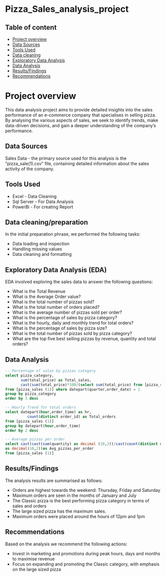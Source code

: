 # Pizza_Sales_analysis_project

## Table of content
- [Project overview](#project-overview)
- [Data Sources](#data-sources)
- [Tools Used](#tools-used)
- [Data cleaning](#data-cleaning-preparation)
- [Exploratory Data Analysis](#exploratory-data-analysis)
- [Data Analysis](#data-analysis)
- [Results/Findings](#results/findings)
- [Recommendations](#recommendations)

# Project overview
This data analysis project aims to provide detailed insights into the sales performance of an e-commerce company that specialises in selling pizza. By analysing the various aspects of sales, we seek to identify trends, make data-driven decisions, and gain a deeper understanding of the company’s performance.

## Data Sources

Sales Data - the primary source used for this analysis is the “pizza_sale(1).csv” file, containing detailed information about the sales activity of the company.

## Tools Used
- Excel - Data Cleaning
- Sql Server - For Data Analysis
- PowerBi - For creating Report

## Data cleaning/preparation
In the initial preparation phrase, we performed the following tasks:
- Data loading and inspection
- Handling missing values
- Data cleaning and formatting

## Exploratory Data Analysis (EDA)
EDA involved exploring the sales data to answer the following questions:
- What is the Total Revenue
- What is the Average Order value?
- What is the total number of pizzas sold?
- What is the total number of orders placed?
- What is the average number of pizzas sold per order?
- What is the percentage of sales by pizza category?
- What is the hourly, daily and monthly trend for total orders?
- What is the percentage of sales by pizza size?
- What is the total number of pizzas sold by pizza category?
- What are the top five best selling pizzas by revenue, quantity and total orders?

## Data Analysis

``` Sql queries
-- Percentage of sales by pizzas category
select pizza_category,
       sum(total_price) as Total_sales,
       cast(sum(total_price)*100/(select sum(total_price) from [pizza_sales (1)] where datepart(quarter,order_date)=1) as decimal(10,2)) as pct_of_total_sales 
from [pizza_sales (1)] where datepart(quarter,order_date) = 1
group by pizza_category
order by 3 desc

-- Hourly Trend for total orders
select datepart(hour,order_time) as hr,
          count(distinct order_id) as Total_orders
from [pizza_sales (1)]
group by datepart(hour,order_time)
order by 2 desc

-- Average pizzas per order
select cast(cast(sum(quantity) as decimal (10,2))/cast(count(distinct order_id) as decimal(10,2))
as decimal(10,2))as Avg_pizzas_per_order
from [pizza_sales (1)]
```



## Results/Findings
The analysis results are summarised as follows:
- Orders are highest towards the weekend: Thursday, Friday and Saturday
- Maximum orders are seen in the months of January and July
- The Classic pizza is the best performing pizza category in terms of sales and orders
- The large sized pizza has the maximum sales.
- Maximum orders were placed around the hours of 12pm and 1pm


## Recommendations
Based on the analysis we recommend the following actions:
- Invest in marketing and promotions during peak hours, days and months to maximise revenue
- Focus on expanding and promoting the Classic category, with emphasis on the large sized pizza
